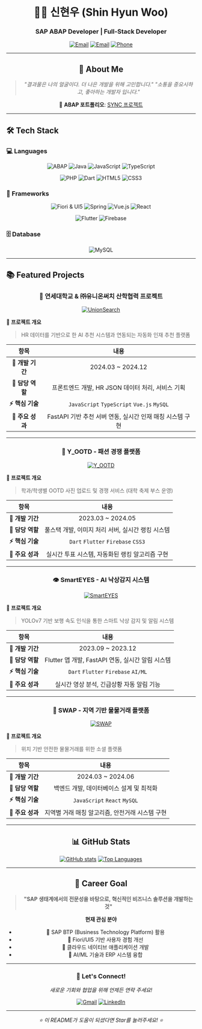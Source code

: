 <div align="center">

# 👨‍💻 신현우 (Shin Hyun Woo)
### SAP ABAP Developer | Full-Stack Developer

[![Email](https://img.shields.io/badge/Email-hws0807@yonsei.ac.kr-EA4335?style=for-the-badge&logo=gmail&logoColor=white)](mailto:hws0807@yonsei.ac.kr)
[![Email](https://img.shields.io/badge/Email-dkshin0807@gmail.com-EA4335?style=for-the-badge&logo=gmail&logoColor=white)](mailto:dkshin0807@gmail.com)
[![Phone](https://img.shields.io/badge/Phone-010--4665--2353-25D366?style=for-the-badge&logo=whatsapp&logoColor=white)](tel:010-4665-2353)

---

## 🌟 About Me
> *"결과물은 나의 얼굴이다. 더 나은 개발을 위해 고민합니다."*
> *"소통을 중요시하고, 좋아하는 개발자 입니다."*

🔗 **ABAP 포트폴리오**: [SYNC 프로젝트](https://www.notion.so/SYNC-Projects-2294004e375480949a89cd585cb707f5)

</div>

---

## 🛠️ Tech Stack

### 💻 Languages
<div align="center">
  
![ABAP](https://img.shields.io/badge/ABAP-0FAAFF?style=for-the-badge&logo=sap&logoColor=white)
![Java](https://img.shields.io/badge/Java-007396?style=for-the-badge&logo=openjdk&logoColor=white)
![JavaScript](https://img.shields.io/badge/JavaScript-F7DF1E?style=for-the-badge&logo=javascript&logoColor=black)
![TypeScript](https://img.shields.io/badge/TypeScript-3178C6?style=for-the-badge&logo=typescript&logoColor=white)

![PHP](https://img.shields.io/badge/PHP-777BB4?style=for-the-badge&logo=php&logoColor=white)
![Dart](https://img.shields.io/badge/Dart-0175C2?style=for-the-badge&logo=dart&logoColor=white)
![HTML5](https://img.shields.io/badge/HTML5-E34F26?style=for-the-badge&logo=html5&logoColor=white)
![CSS3](https://img.shields.io/badge/CSS3-1572B6?style=for-the-badge&logo=css3&logoColor=white)

</div>

### 🚀 Frameworks
<div align="center">
  
![Fiori & UI5](https://img.shields.io/badge/Fiori%20&%20UI5-0FAAFF?style=for-the-badge&logo=sap&logoColor=white)
![Spring](https://img.shields.io/badge/Spring-6DB33F?style=for-the-badge&logo=spring&logoColor=white)
![Vue.js](https://img.shields.io/badge/Vue.js-4FC08D?style=for-the-badge&logo=vue.js&logoColor=white)
![React](https://img.shields.io/badge/React-61DAFB?style=for-the-badge&logo=react&logoColor=black)

![Flutter](https://img.shields.io/badge/Flutter-02569B?style=for-the-badge&logo=flutter&logoColor=white)
![Firebase](https://img.shields.io/badge/Firebase-FFCA28?style=for-the-badge&logo=firebase&logoColor=black)

</div>

### 🗄️ Database
<div align="center">
  
![MySQL](https://img.shields.io/badge/MySQL-4479A1?style=for-the-badge&logo=mysql&logoColor=white)

</div>

---

## 📚 Featured Projects

<div align="center">

### 🏢 연세대학교 & ㈜유니온써치 산학협력 프로젝트
[![UnionSearch](https://github-readme-stats.vercel.app/api/pin/?username=alpkh&repo=unionsearch&theme=tokyonight&hide_border=true)](https://github.com/alpkh/unionsearch)

</div>

**🎯 프로젝트 개요**
> HR 데이터를 기반으로 한 AI 추천 시스템과 연동되는 자동화 인재 추천 플랫폼

| 항목 | 내용 |
|:------:|:------:|
| **📅 개발 기간** | 2024.03 ~ 2024.12 |
| **👥 담당 역할** | 프론트엔드 개발, HR JSON 데이터 처리, 서비스 기획 |
| **⚡ 핵심 기술** | `JavaScript` `TypeScript` `Vue.js` `MySQL` |
| **🌟 주요 성과** | FastAPI 기반 추천 서버 연동, 실시간 인재 매칭 시스템 구현 |

---

<div align="center">

### 👗 Y_OOTD - 패션 경쟁 플랫폼
[![Y_OOTD](https://github-readme-stats.vercel.app/api/pin/?username=alpkh&repo=y_ootd&theme=dracula&hide_border=true)](https://github.com/alpkh/y_ootd)

</div>

**🎯 프로젝트 개요**
> 학과/학생별 OOTD 사진 업로드 및 경쟁 서비스 (대학 축제 부스 운영)

| 항목 | 내용 |
|:------:|:------:|
| **📅 개발 기간** | 2023.03 ~ 2024.05 |
| **👥 담당 역할** | 풀스택 개발, 이미지 처리 서버, 실시간 랭킹 시스템 |
| **⚡ 핵심 기술** | `Dart` `Flutter` `Firebase` `CSS3` |
| **🌟 주요 성과** | 실시간 투표 시스템, 자동화된 랭킹 알고리즘 구현 |

---

<div align="center">

### 👁️ SmartEYES - AI 낙상감지 시스템
[![SmartEYES](https://github-readme-stats.vercel.app/api/pin/?username=alpkh&repo=smarteyes&theme=radical&hide_border=true)](https://github.com/alpkh/smarteyes)

</div>

**🎯 프로젝트 개요**
> YOLOv7 기반 보행 속도 인식을 통한 스마트 낙상 감지 및 알림 시스템

| 항목 | 내용 |
|:------:|:------:|
| **📅 개발 기간** | 2023.09 ~ 2023.12 |
| **👥 담당 역할** | Flutter 앱 개발, FastAPI 연동, 실시간 알림 시스템 |
| **⚡ 핵심 기술** | `Dart` `Flutter` `Firebase` `AI/ML` |
| **🌟 주요 성과** | 실시간 영상 분석, 긴급상황 자동 알림 기능 |

---

<div align="center">

### 🔄 SWAP - 지역 기반 물물거래 플랫폼
[![SWAP](https://github-readme-stats.vercel.app/api/pin/?username=alpkh&repo=swap&theme=merko&hide_border=true)](https://github.com/alpkh/swap)

</div>

**🎯 프로젝트 개요**
> 위치 기반 안전한 물물거래를 위한 소셜 플랫폼

| 항목 | 내용 |
|:------:|:------:|
| **📅 개발 기간** | 2024.03 ~ 2024.06 |
| **👥 담당 역할** | 백엔드 개발, 데이터베이스 설계 및 최적화 |
| **⚡ 핵심 기술** | `JavaScript` `React` `MySQL` |
| **🌟 주요 성과** | 지역별 거래 매칭 알고리즘, 안전거래 시스템 구현 |

---

<div align="center">

## 📊 GitHub Stats

[![GitHub stats](https://github-readme-stats.vercel.app/api?username=alpkh&show_icons=true&theme=tokyonight&hide_border=true)](https://github.com/alpkh)
[![Top Languages](https://github-readme-stats.vercel.app/api/top-langs/?username=alpkh&layout=compact&theme=tokyonight&hide_border=true)](https://github.com/alpkh)

---

## 🎯 Career Goal
> **"SAP 생태계에서의 전문성을 바탕으로, 혁신적인 비즈니스 솔루션을 개발하는 것"**

**현재 관심 분야**
- 🔵 SAP BTP (Business Technology Platform) 활용
- 🔵 Fiori/UI5 기반 사용자 경험 개선
- 🔵 클라우드 네이티브 애플리케이션 개발
- 🔵 AI/ML 기술과 ERP 시스템 융합

---

### 💬 Let's Connect!
*새로운 기회와 협업을 위해 언제든 연락 주세요!*

[![Gmail](https://img.shields.io/badge/Gmail-hws0807@yonsei.ac.kr-D14836?style=for-the-badge&logo=gmail&logoColor=white)](mailto:hws0807@yonsei.ac.kr)
[![LinkedIn](https://img.shields.io/badge/Let's%20Connect-0077B5?style=for-the-badge&logo=linkedin&logoColor=white)](#)

</div>

---

<div align="center">

*⭐ 이 README가 도움이 되셨다면 Star를 눌러주세요! ⭐*

</div>
